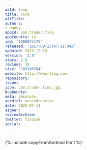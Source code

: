 ```yaml
---
wsId: finq
title: Finq
altTitle: 
authors:
- danny
appId: com.trader.finq
appCountry: in
idd: '1280873475'
released: '2017-09-23T07:21:04Z'
updated: 2019-12-19
version: '2.8'
stars: 2.8
reviews: 39
size: '103240704'
website: http://www.finq.com
repository: 
issue: 
icon: com.trader.finq.jpg
bugbounty: 
meta: obsolete
verdict: nosendreceive
date: 2022-07-11
signer: 
reviewArchive: 
twitter: finqcom
social: 

---
```


{% include copyFromAndroid.html %}
